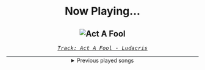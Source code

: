<div align="center"> 
<h1>Now Playing...</h1>

![Act A Fool](https://i.scdn.co/image/ab67616d00001e02013f42c445ce5e9378e5bc11)
--
_<samp><a href="https://open.spotify.com/track/0RMr1YqH6Mv6HeklKsl76e">Track: Act A Fool - Ludacris</a></samp>_

<div style="border: 1px #4B5054 solid"></div>
<details>
  <summary>
    Previous played songs
  </summary>
  <table>
    <thead>
      <tr>
        <th>
          Artist
        </th>
        <th>
          Song
        </th>
        <th>
          Link
        </th>
      </tr>
    </thead>
    <tbody>
      <tr><td>Ludacris</td><td>Act A Fool</td><td><a href="https://open.spotify.com/track/0RMr1YqH6Mv6HeklKsl76e">https://open.spotify.com/track/0RMr1YqH6Mv6HeklKsl76e</a></td></tr><tr><td>Don Omar</td><td>Conteo - Fast And The Furious: Tokyo Drift Version</td><td><a href="https://open.spotify.com/track/2Uz4XlhNqTQVpAw63RxsjI">https://open.spotify.com/track/2Uz4XlhNqTQVpAw63RxsjI</a></td></tr><tr><td>Heaven Shall Burn</td><td>Numbered Days - feat. Jesse Leach of Killswitch Engage</td><td><a href="https://open.spotify.com/track/4yILcI5I7RKhNXdM6dOgVs">https://open.spotify.com/track/4yILcI5I7RKhNXdM6dOgVs</a></td></tr><tr><td>Orbit Culture</td><td>The Tales of War</td><td><a href="https://open.spotify.com/track/1hOOJBNK0fuRIyEytMkx07">https://open.spotify.com/track/1hOOJBNK0fuRIyEytMkx07</a></td></tr><tr><td>Magnolia Park</td><td>Do Or Die</td><td><a href="https://open.spotify.com/track/03hgA9bbWk17K66vN7wEzp">https://open.spotify.com/track/03hgA9bbWk17K66vN7wEzp</a></td></tr><tr><td>Hämatom</td><td>Ein' auf den Tod - Zwei auf das Leben</td><td><a href="https://open.spotify.com/track/19veCSM80vEdNbDnLA71vU">https://open.spotify.com/track/19veCSM80vEdNbDnLA71vU</a></td></tr><tr><td>MilleniumKid</td><td>Vielleicht Vielleicht - Holy Priest & elMefti Remix</td><td><a href="https://open.spotify.com/track/2nWw7VrUn8Ijo45K6WIIna">https://open.spotify.com/track/2nWw7VrUn8Ijo45K6WIIna</a></td></tr><tr><td>Silos</td><td>BL4CK_M0LD</td><td><a href="https://open.spotify.com/track/34eZ8no5jSLkXg6IzsUGTq">https://open.spotify.com/track/34eZ8no5jSLkXg6IzsUGTq</a></td></tr><tr><td>Pendulum</td><td>Cannibal</td><td><a href="https://open.spotify.com/track/1DnAqc1THF5bDTG8tn7ozC">https://open.spotify.com/track/1DnAqc1THF5bDTG8tn7ozC</a></td></tr><tr><td>Red Sebastian</td><td>Strobe Lights</td><td><a href="https://open.spotify.com/track/0Tx2AeVKiYQjk8u9p4j6kV">https://open.spotify.com/track/0Tx2AeVKiYQjk8u9p4j6kV</a></td></tr><tr><td>Kyle Alessandro</td><td>Lighter</td><td><a href="https://open.spotify.com/track/0AMoopn68aGAAaJ9qFXPnX">https://open.spotify.com/track/0AMoopn68aGAAaJ9qFXPnX</a></td></tr><tr><td>Bad Omens</td><td>Specter</td><td><a href="https://open.spotify.com/track/5krhWYmWIKJhI96deUujm8">https://open.spotify.com/track/5krhWYmWIKJhI96deUujm8</a></td></tr><tr><td>Tate McRae</td><td>Just Keep Watching (From F1® The Movie)</td><td><a href="https://open.spotify.com/track/2yWlGEgEfPot0lv3OAjuG3">https://open.spotify.com/track/2yWlGEgEfPot0lv3OAjuG3</a></td></tr><tr><td>Sleep Token</td><td>Caramel</td><td><a href="https://open.spotify.com/track/1QrbZhFYlViXd60g130vw1">https://open.spotify.com/track/1QrbZhFYlViXd60g130vw1</a></td></tr><tr><td>Alexandra Stan</td><td>Mr. Saxobeat - Radio Edit</td><td><a href="https://open.spotify.com/track/3LWDPEXEaLBRGNLbdcbwBR">https://open.spotify.com/track/3LWDPEXEaLBRGNLbdcbwBR</a></td></tr><tr><td>Maroon 5</td><td>Maps</td><td><a href="https://open.spotify.com/track/4gbVRS8gloEluzf0GzDOFc">https://open.spotify.com/track/4gbVRS8gloEluzf0GzDOFc</a></td></tr><tr><td>BLACKPINK</td><td>JUMP</td><td><a href="https://open.spotify.com/track/5H1sKFMzDeMtXwND3V6hRY">https://open.spotify.com/track/5H1sKFMzDeMtXwND3V6hRY</a></td></tr><tr><td>BLACKPINK</td><td>JUMP</td><td><a href="https://open.spotify.com/track/5H1sKFMzDeMtXwND3V6hRY">https://open.spotify.com/track/5H1sKFMzDeMtXwND3V6hRY</a></td></tr><tr><td>The Home Team</td><td>Worthy</td><td><a href="https://open.spotify.com/track/0OTWo2VieF1YTC8OHrV0fF">https://open.spotify.com/track/0OTWo2VieF1YTC8OHrV0fF</a></td></tr><tr><td>Teriyaki Boyz</td><td>Tokyo Drift (Fast & Furious) - From "The Fast And The Furious: Tokyo Drift" Soundtrack</td><td><a href="https://open.spotify.com/track/0upFohXrGxIIAjyaJmCkMU">https://open.spotify.com/track/0upFohXrGxIIAjyaJmCkMU</a></td></tr>
    </tbody>
  </table>
</details>

</div>
